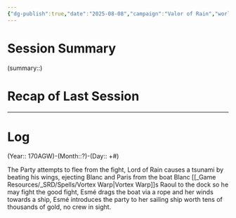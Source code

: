 ```yaml
---
{"dg-publish":true,"date":"2025-08-08","campaign":"Valor of Rain","world":"Tor","game_date":null,"type":"session","location":"Driftwood Bay","characters":"Chronicler,Paris,Esme","tags":["sf","session"],"icon":"FasFileLines","permalink":"/valor-of-rain/sessions/4-01-08/","dgPassFrontmatter":true,"created":"2025-08-08T10:59:25.744+09:30","updated":"2025-08-19T22:20:36.605+09:30"}
---
```



# Session Summary
(summary::)
# Recap of Last Session

---
# Log
(Year:: 170AGW)-(Month::?)-(Day:: +#)

The Party attempts to flee from the fight,
Lord of Rain causes a tsunami by beating his wings, ejecting Blanc and Paris from the boat
Blanc [[_Game Resources/_SRD/Spells/Vortex Warp\|Vortex Warp]]s Raoul to the dock so he may fight the good fight,
Esmé drags the boat via a rope and her winds towards a ship,
Esmé introduces the party to her sailing ship worth tens of thousands of gold, no crew in sight.